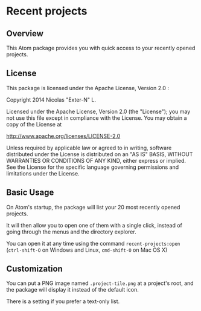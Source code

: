 Recent projects
===============

Overview
--------
This Atom package provides you with quick access to your recently opened projects.

License
-------
This package is licensed under the Apache License, Version 2.0 :

Copyright 2014 Nicolas "Exter-N" L.

Licensed under the Apache License, Version 2.0 (the "License");
you may not use this file except in compliance with the License.
You may obtain a copy of the License at

http://www.apache.org/licenses/LICENSE-2.0

Unless required by applicable law or agreed to in writing, software
distributed under the License is distributed on an "AS IS" BASIS,
WITHOUT WARRANTIES OR CONDITIONS OF ANY KIND, either express or implied.
See the License for the specific language governing permissions and
limitations under the License.

Basic Usage
-----------
On Atom's startup, the package will list your 20 most recently opened projects.

It will then allow you to open one of them with a single click, instead of going through the menus and the directory explorer.

You can open it at any time using the command `recent-projects:open` (`ctrl-shift-O` on Windows and Linux, `cmd-shift-O` on Mac OS X)

Customization
-------------
You can put a PNG image named `.project-tile.png` at a project's root, and the package will display it instead of the default icon.

There is a setting if you prefer a text-only list.
